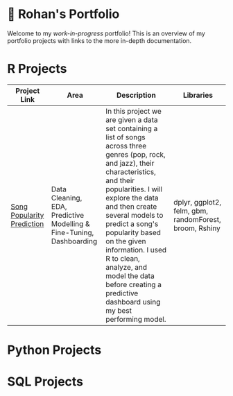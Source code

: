 # 💼 Rohan's Portfolio
Welcome to my *work-in-progress* portfolio! This is an overview of my portfolio projects with links to the more in-depth documentation. 

# R Projects
| Project Link                                                                   | Area                                                                  | Description                                                                                                                                                                                                                                                                                                                                                                                                | Libraries                                               |
|--------------------------------------------------------------------------------|-----------------------------------------------------------------------|------------------------------------------------------------------------------------------------------------------------------------------------------------------------------------------------------------------------------------------------------------------------------------------------------------------------------------------------------------------------------------------------------------|---------------------------------------------------------|
| [Song Popularity Prediction](https://github.com/r0hankrishnan/song-popularity) | Data Cleaning, EDA,  Predictive Modelling & Fine-Tuning, Dashboarding | In this project we are given a data set containing a list of songs across three genres (pop, rock, and jazz), their characteristics, and their popularities. I will explore the data and then create several models to predict  a song's popularity based on the given information.  I used R to clean, analyze, and model the data before creating a predictive dashboard using my best performing model. | dplyr,  ggplot2, felm, gbm, randomForest, broom, Rshiny |

# Python Projects

# SQL Projects
